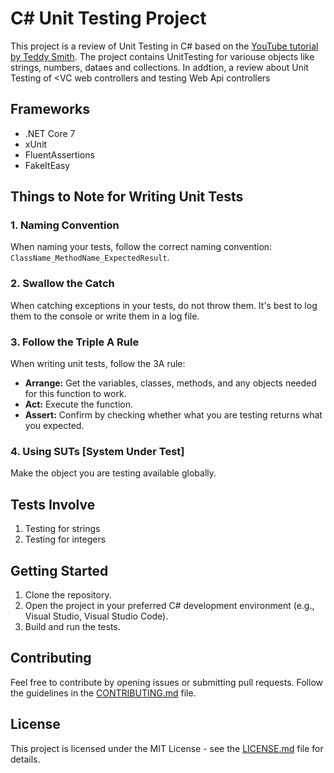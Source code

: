 # C# Unit Testing Project

This project is a review of Unit Testing in C# based on the [YouTube tutorial by Teddy Smith](https://www.youtube.com/playlist?list=PL82C6-O4XrHeyeJcI5xrywgpfbrqdkQd4). The project contains UnitTesting for variouse objects like strings, numbers, dataes and collections. In addtion, a review about Unit Testing of <VC web controllers and testing Web Api controllers

## Frameworks

- .NET Core 7
- xUnit
- FluentAssertions
- FakeItEasy

## Things to Note for Writing Unit Tests

### 1. Naming Convention

When naming your tests, follow the correct naming convention: `ClassName_MethodName_ExpectedResult`.

### 2. Swallow the Catch

When catching exceptions in your tests, do not throw them. It's best to log them to the console or write them in a log file.

### 3. Follow the Triple A Rule

When writing unit tests, follow the 3A rule:

- **Arrange:** Get the variables, classes, methods, and any objects needed for this function to work.
- **Act:** Execute the function.
- **Assert:** Confirm by checking whether what you are testing returns what you expected.

### 4. Using SUTs [System Under Test]

Make the object you are testing available globally.

## Tests Involve

1. Testing for strings
2. Testing for integers

## Getting Started

1. Clone the repository.
2. Open the project in your preferred C# development environment (e.g., Visual Studio, Visual Studio Code).
3. Build and run the tests.

## Contributing

Feel free to contribute by opening issues or submitting pull requests. Follow the guidelines in the [CONTRIBUTING.md](CONTRIBUTING.md) file.

## License

This project is licensed under the MIT License - see the [LICENSE.md](LICENSE.md) file for details.

